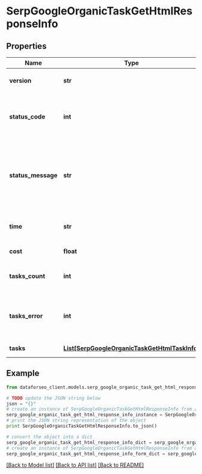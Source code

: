 # SerpGoogleOrganicTaskGetHtmlResponseInfo


## Properties

Name | Type | Description | Notes
------------ | ------------- | ------------- | -------------
**version** | **str** | the current version of the API | [optional] 
**status_code** | **int** | general status code you can find the full list of the response codes here | [optional] 
**status_message** | **str** | general informational message you can find the full list of general informational messages here | [optional] 
**time** | **str** | total execution time, seconds | [optional] 
**cost** | **float** | total tasks cost, USD | [optional] 
**tasks_count** | **int** | the number of tasks in the tasks array | [optional] 
**tasks_error** | **int** | the number of tasks in the tasks array returned with an error | [optional] 
**tasks** | [**List[SerpGoogleOrganicTaskGetHtmlTaskInfo]**](SerpGoogleOrganicTaskGetHtmlTaskInfo.md) | array of tasks | [optional] 

## Example

```python
from dataforseo_client.models.serp_google_organic_task_get_html_response_info import SerpGoogleOrganicTaskGetHtmlResponseInfo

# TODO update the JSON string below
json = "{}"
# create an instance of SerpGoogleOrganicTaskGetHtmlResponseInfo from a JSON string
serp_google_organic_task_get_html_response_info_instance = SerpGoogleOrganicTaskGetHtmlResponseInfo.from_json(json)
# print the JSON string representation of the object
print SerpGoogleOrganicTaskGetHtmlResponseInfo.to_json()

# convert the object into a dict
serp_google_organic_task_get_html_response_info_dict = serp_google_organic_task_get_html_response_info_instance.to_dict()
# create an instance of SerpGoogleOrganicTaskGetHtmlResponseInfo from a dict
serp_google_organic_task_get_html_response_info_form_dict = serp_google_organic_task_get_html_response_info.from_dict(serp_google_organic_task_get_html_response_info_dict)
```
[[Back to Model list]](../README.md#documentation-for-models) [[Back to API list]](../README.md#documentation-for-api-endpoints) [[Back to README]](../README.md)


